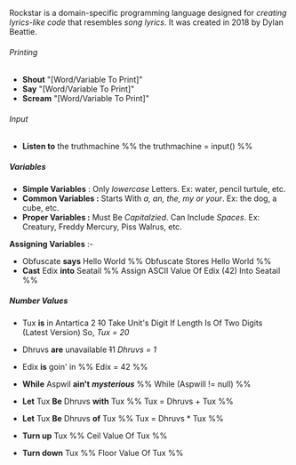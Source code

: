 Rockstar is a domain-specific programming language designed for *creating lyrics-like code* that resembles *song lyrics*. It was created in 2018 by Dylan Beattie.

###### Printing
- **Shout** "[Word/Variable To Print]"
- **Say**  "[Word/Variable To Print]"
- **Scream** "[Word/Variable To Print]"


###### Input
- **Listen to** the truthmachine                                  %%  the truthmachine = input()  %%




##### Variables
- **Simple Variables** : Only *lowercase* Letters. Ex: water, pencil turtule, etc.
- **Common Variables :** Starts With *a, an, the, my or your*. Ex: the dog, a cube, etc.
- **Proper Variables :** Must Be *Capitalzied*. Can Include *Spaces*. Ex: Creatury, Freddy Mercury, Piss Walrus, etc.

**Assigning Variables** :-
- Obfuscate **says** Hello World                              %%         Obfuscate Stores Hello World       %%
- **Cast** Edix **into** Seatail                                        %%    Assign ASCII Value Of Edix (42) Into Seatail    %%



##### Number Values
- Tux **is** in Antartica
			 2        ~~1~~0
	Take Unit's Digit If Length Is Of Two Digits (Latest Version)
	So, *Tux = 20*

- Dhruvs **are** unavailable
                        ~~1~~1
    *Dhruvs = 1*

- Edix **is** goin' in                                                 %%       Edix = 42      %%


- **While** Aspwil **ain't** ***mysterious***                     %%      While (Aspwill != null)       %%

- **Let** Tux **Be** Dhruvs **with** Tux                           %%       Tux = Dhruvs + Tux          %%
- **Let** Tux **Be** Dhruvs **of** Tux                               %%       Tux = Dhruvs * Tux           %%
- **Turn up** Tux                                                    %%       Ceil Value Of Tux              %%
- **Turn down** Tux                                               %%       Floor Value Of Tux            %%